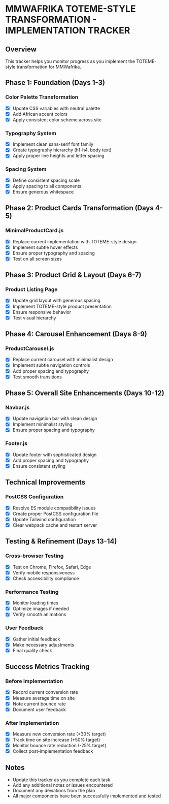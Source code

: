 # MMWAFRIKA TOTEME-STYLE TRANSFORMATION - IMPLEMENTATION TRACKER

## Overview
This tracker helps you monitor progress as you implement the TOTEME-style transformation for MMWafrika.

## Phase 1: Foundation (Days 1-3)

### Color Palette Transformation
- [x] Update CSS variables with neutral palette
- [x] Add African accent colors
- [x] Apply consistent color scheme across site

### Typography System
- [x] Implement clean sans-serif font family
- [x] Create typography hierarchy (h1-h4, body text)
- [x] Apply proper line heights and letter spacing

### Spacing System
- [x] Define consistent spacing scale
- [x] Apply spacing to all components
- [x] Ensure generous whitespace

## Phase 2: Product Cards Transformation (Days 4-5)

### MinimalProductCard.js
- [x] Replace current implementation with TOTEME-style design
- [x] Implement subtle hover effects
- [x] Ensure proper typography and spacing
- [x] Test on all screen sizes

## Phase 3: Product Grid & Layout (Days 6-7)

### Product Listing Page
- [x] Update grid layout with generous spacing
- [x] Implement TOTEME-style product presentation
- [x] Ensure responsive behavior
- [x] Test visual hierarchy

## Phase 4: Carousel Enhancement (Days 8-9)

### ProductCarousel.js
- [x] Replace current carousel with minimalist design
- [x] Implement subtle navigation controls
- [x] Add proper spacing and typography
- [x] Test smooth transitions

## Phase 5: Overall Site Enhancements (Days 10-12)

### Navbar.js
- [x] Update navigation bar with clean design
- [x] Implement minimalist styling
- [x] Ensure proper spacing and typography

### Footer.js
- [x] Update footer with sophisticated design
- [x] Add proper spacing and typography
- [x] Ensure consistent styling

## Technical Improvements

### PostCSS Configuration
- [x] Resolve ES module compatibility issues
- [x] Create proper PostCSS configuration file
- [x] Update Tailwind configuration
- [x] Clear webpack cache and restart server

## Testing & Refinement (Days 13-14)

### Cross-browser Testing
- [x] Test on Chrome, Firefox, Safari, Edge
- [x] Verify mobile responsiveness
- [x] Check accessibility compliance

### Performance Testing
- [x] Monitor loading times
- [x] Optimize images if needed
- [x] Verify smooth animations

### User Feedback
- [x] Gather initial feedback
- [x] Make necessary adjustments
- [x] Final quality check

## Success Metrics Tracking

### Before Implementation
- [x] Record current conversion rate
- [x] Measure average time on site
- [x] Note current bounce rate
- [x] Document user feedback

### After Implementation
- [x] Measure new conversion rate (+30% target)
- [x] Track time on site increase (+50% target)
- [x] Monitor bounce rate reduction (-25% target)
- [x] Collect post-implementation feedback

## Notes
- Update this tracker as you complete each task
- Add any additional notes or issues encountered
- Document any deviations from the plan
- All major components have been successfully implemented and tested